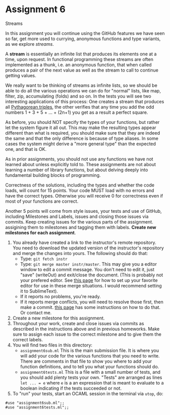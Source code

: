 # Assignment 6

Streams

In this assignment you will continue using the GitHub features we have seen so far, get more used to currying, anonymous functions and type variants, as we explore *streams*.

A **stream** is essentially an infinite list that produces its elements one at a time, upon request. In functional programming these streams are often implemented as a thunk, i.e. an anonymous function, that when called produces a pair of the next value as well as the stream to call to continue getting values.

We really want to be thinking of streams as infinite lists, so we should be able to do all the various operations we can do for "normal" lists, like map, filter, zip, accumulating (folds) and so on. In the tests you will see two interesting applications of this process: One creates a stream that produces all [Pythagorean triples](https://en.wikipedia.org/wiki/Pythagorean_triple), the other verifies that any time you add the odd numbers 1 + 3 + 5 + ... + (2n+1) you get as a result a perfect square.

As before, you should NOT specify the types of your functions, but rather let the system figure it all out. This may make the resulting types appear different than what is required, you should make sure that they are indeed the same and that the only difference is because of type aliases. In some cases the system might derive a "more general type" than the expected one, and that is OK.

As in prior assignments, you should not use any functions we have not learned about unless explicitly told to. These assignments are not about learning a number of library functions, but about delving deeply into fundamental building blocks of programming.

Correctness of the solutions, including the types and whether the code loads, will count for 15 points. Your code MUST load with no errors and have the correct types. Otherwise you will receive 0 for correctness even if most of your functions are correct.

Another 5 points will come from style issues, your tests and use of GitHub, including Milestones and Labels, issues and closing those issues via commits. Keep creating issues for the various parts of the assignment. assigining them to milestones and tagging them with labels. **Create new milestones for each assignment**.

1. You already have created a link to the instructor's remote repository. You need to download the updated version of the instructor's repository and merge the changes into yours. The following should do that:
    - Type: `git fetch instr`
    - Type: `git merge master instr/master`. This may give you a editor window to edit a commit message. You don't need to edit it, just "save" (writeOut) and exit/close the document. (This is probably not your prefered editor. See [this page](https://help.github.com/articles/associating-text-editors-with-git/) for how to set up your favorite editor for use in these merge situations. I would recommend setting it to SublimeText).
    - If it reports no problems, you're ready.
    - If it reports merge conflicts, you will need to resolve those first, then make a commit. [this page](https://help.github.com/articles/resolving-a-merge-conflict-from-the-command-line/) has some instructions on how to do that. Or contact me.
2. Create a new milestone for this assignment.
3. Throughout your work, create and close issues via commits as described in the instructions above and in previous homeworks. Make sure to assign each issue to the correct milestone and to give them the correct labels.
4. You will find two files in this directory:
    - `assignment6sub.ml` This is the main submission file. It is where you will add your code for the various functions that you need to write. There are comments in that file to show you where to add your function definitions, and to tell you what your functions should do.
    - `assignment6tests.ml` This is a file with a small number of tests, and you should add plenty tests your own. "Tests" are arranged as lines `let ... = e` where `e` is a an expression that is meant to evaluate to a boolean indicating if the tests succeeded or not.
5. To "run" your tests, start an OCAML session in the terminal via `utop`, do:
```
#use "assignment6sub.ml";;
#use "assignment6tests.ml";;
```
